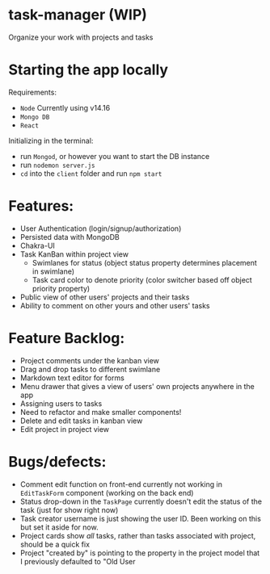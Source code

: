 # task-manager (WIP)
Organize your work with projects and tasks

# Starting the app locally
Requirements:
* `Node` Currently using v14.16
* `Mongo DB`
* `React`

Initializing in the terminal:
* run `Mongod`, or however you want to start the DB instance
* run `nodemon server.js`
* `cd` into the `client` folder and run `npm start`

# Features:
* User Authentication (login/signup/authorization)
* Persisted data with MongoDB
* Chakra-UI
* Task KanBan within project view
  - Swimlanes for status (object status property determines placement in swimlane)
  - Task card color to denote priority (color switcher based off object priority property)
* Public view of other users' projects and their tasks
* Ability to comment on other yours and other users' tasks

# Feature Backlog:
* Project comments under the kanban view
* Drag and drop tasks to different swimlane
* Markdown text editor for forms
* Menu drawer that gives a view of users' own projects anywhere in the app
* Assigning users to tasks
* Need to refactor and make smaller components!
* Delete and edit tasks in kanban view
* Edit project in project view

# Bugs/defects:
* Comment edit function on front-end currently not working in `EditTaskForm` component (working on the back end)
* Status drop-down in the `TaskPage` currently doesn't edit the status of the task (just for show right now)
* Task creator username is just showing the user ID. Been working on this but set it aside for now.
* Project cards show _all_ tasks, rather than tasks associated with project, should be a quick fix
* Project "created by" is pointing to the property in the project model that I previously defaulted to "Old User
